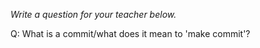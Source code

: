 _Write a question for your teacher below._

Q: What is a commit/what does it mean to 'make commit'?
